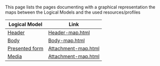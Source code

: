 This page lists the pages documenting with a graphical representation the maps between the Logical Models and the used resources/profiles

| Logical Model                                              | Link                                       |
| ---------------------------------------------------------- | ------------------------------------------ |
| [Header](StructureDefinition-HeaderImagingOrder.html)      | [Header-map.html](Header-map.html)         |
| [Body](StructureDefinition-BodyImageOrderCz.html)            | [Body-map.html](Body-map.html)             |
| [Presented form](StructureDefinition-PresentedFormCz.html) | [Attachment-map.html](Attachment-map.html) |
| [Media](StructureDefinition-MediaCz.html)                  | [Attachment-map.html](Attachment-map.html) |
